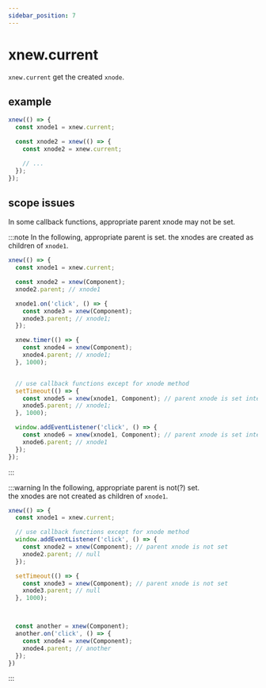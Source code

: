 ```yaml
---
sidebar_position: 7
---
```


# xnew.current
`xnew.current` get the created `xnode`.

## example
```js
xnew(() => {
  const xnode1 = xnew.current;

  const xnode2 = xnew(() => {
    const xnode2 = xnew.current;

    // ...
  });  
});
```

## scope issues
In some callback functions, appropriate parent xnode may not be set.  

:::note
In the following, appropriate parent is set.
the xnodes are created as children of `xnode1`.
```js
xnew(() => {
  const xnode1 = xnew.current;

  const xnode2 = xnew(Component);
  xnode2.parent; // xnode1

  xnode1.on('click', () => {
    const xnode3 = xnew(Component);
    xnode3.parent; // xnode1;
  });

  xnew.timer(() => {
    const xnode4 = xnew(Component);
    xnode4.parent; // xnode1;
  }, 1000);


  // use callback functions except for xnode method
  setTimeout(() => {
    const xnode5 = xnew(xnode1, Component); // parent xnode is set intentionally
    xnode5.parent; // xnode1;
  }, 1000);

  window.addEventListener('click', () => {
    const xnode6 = xnew(xnode1, Component); // parent xnode is set intentionally
    xnode6.parent; // xnode1
  });
});
```
:::

:::warning
In the following, appropriate parent is not(?) set.  
the xnodes are not created as children of `xnode1`.
```js
xnew(() => {
  const xnode1 = xnew.current;

  // use callback functions except for xnode method
  window.addEventListener('click', () => {
    const xnode2 = xnew(Component); // parent xnode is not set
    xnode2.parent; // null
  });

  setTimeout(() => {
    const xnode3 = xnew(Component); // parent xnode is not set
    xnode3.parent; // null
  }, 1000);



  const another = xnew(Component);
  another.on('click', () => {
    const xnode4 = xnew(Component);
    xnode4.parent; // another
  });
})
```
:::
